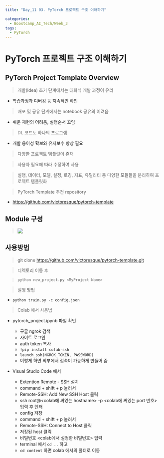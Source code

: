 ```yaml
---
title: "Day_11 03. PyTorch 프로젝트 구조 이해하기"

categories:
  - Boostcamp_AI_Tech/Week_3
tags:
  - PyTorch
--- 
```


# PyTorch 프로젝트 구조 이해하기

## PyTorch Project Template Overview

> 개발(Idea) 초기 단계에서는 대화식 개발 과정이 유리

- 학습과정과 디버깅 등 지속적인 확인

> 배포 및 공유 단계에서는 notebook 공유의 어려움

- 쉬운 재현의 어려움, 실행순서 꼬임

> DL 코드도 하나의 프로그램

- 개발 용이성 확보와 유지보수 향상 필요

> 다양한 프로젝트 템플릿이 존재

> 사용자 필요에 따라 수정하여 사용

> 실행, 데이터, 모델, 설정, 로깅, 지표, 유틸리티 등 다양한 모듈들을 분리하여 프로젝트 템플릿화

> PyTorch Template 추천 repository

- https://github.com/victoresque/pytorch-template

## Module 구성

> ![]({{site.url}}/assets/images/boostcamp/2021-08-17-11-34-28.png)

## 사용방법

> git clone https://github.com/victoresque/pytorch-template.git

> 디렉토리 이동 후

> `python new_project.py <MyProject Name>`

> 실행 방법

- `python train.py -c config.json`

> Colab 에서 사용법

- pytorch_project.ipynb 파일 확인

    - 구글 ngrok 검색
    - 사이트 로그인
    - auth token 복사
    - `!pip install colab-ssh`
    - `launch_ssh(NGROK_TOKEN, PASSWORD)`
    - 이렇게 하면 외부에서 접속이 가능하게 만들어 줌

- Visual Studio Code 에서
  
  - Extention Remote - SSH 설치
  - command + shift + p 눌러서
  - Remote-SSH: Add New SSH Host 클릭
  - ssh root@<colab에 써있는 hostname> -p <colab에 써있는 port 번호> 입력 후 엔터
  - config 저장
  - command + shift + p 눌러서
  - Remote-SSH: Connect to Host 클릭
  - 저장된 host 클릭
  - 비밀번호 <colab에서 설정한 비밀번호> 입력
  - terminal 에서 `cd ..` 하고
  - `cd content` 하면 colab 에서의 폴더로 이동